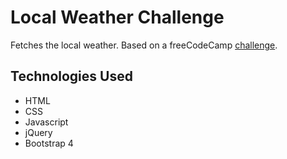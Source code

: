 # Local Weather Challenge
Fetches the local weather. Based on a freeCodeCamp [challenge](https://www.freecodecamp.org/challenges/show-the-local-weather).

## Technologies Used
- HTML
- CSS
- Javascript
- jQuery
- Bootstrap 4

